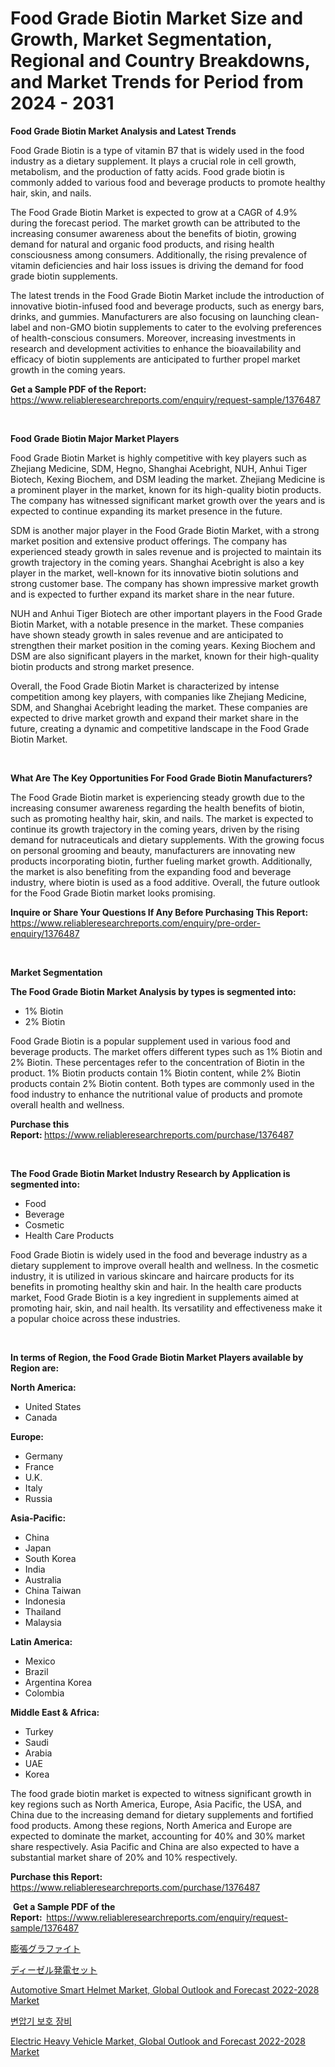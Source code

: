 <p><h1>Food Grade Biotin Market Size and Growth, Market Segmentation, Regional and Country Breakdowns, and Market Trends for Period from 2024 -  2031</h1></p><p><strong>Food Grade Biotin Market Analysis and Latest Trends</strong></p>
<p><p>Food Grade Biotin is a type of vitamin B7 that is widely used in the food industry as a dietary supplement. It plays a crucial role in cell growth, metabolism, and the production of fatty acids. Food grade biotin is commonly added to various food and beverage products to promote healthy hair, skin, and nails.</p><p>The Food Grade Biotin Market is expected to grow at a CAGR of 4.9% during the forecast period. The market growth can be attributed to the increasing consumer awareness about the benefits of biotin, growing demand for natural and organic food products, and rising health consciousness among consumers. Additionally, the rising prevalence of vitamin deficiencies and hair loss issues is driving the demand for food grade biotin supplements.</p><p>The latest trends in the Food Grade Biotin Market include the introduction of innovative biotin-infused food and beverage products, such as energy bars, drinks, and gummies. Manufacturers are also focusing on launching clean-label and non-GMO biotin supplements to cater to the evolving preferences of health-conscious consumers. Moreover, increasing investments in research and development activities to enhance the bioavailability and efficacy of biotin supplements are anticipated to further propel market growth in the coming years.</p></p>
<p><strong>Get a Sample PDF of the Report:&nbsp;</strong> <a href="https://www.reliableresearchreports.com/enquiry/request-sample/1376487">https://www.reliableresearchreports.com/enquiry/request-sample/1376487</a></p>
<p>&nbsp;</p>
<p><strong>Food Grade Biotin Major Market Players</strong></p>
<p><p>Food Grade Biotin Market is highly competitive with key players such as Zhejiang Medicine, SDM, Hegno, Shanghai Acebright, NUH, Anhui Tiger Biotech, Kexing Biochem, and DSM leading the market. Zhejiang Medicine is a prominent player in the market, known for its high-quality biotin products. The company has witnessed significant market growth over the years and is expected to continue expanding its market presence in the future.</p><p>SDM is another major player in the Food Grade Biotin Market, with a strong market position and extensive product offerings. The company has experienced steady growth in sales revenue and is projected to maintain its growth trajectory in the coming years. Shanghai Acebright is also a key player in the market, well-known for its innovative biotin solutions and strong customer base. The company has shown impressive market growth and is expected to further expand its market share in the near future.</p><p>NUH and Anhui Tiger Biotech are other important players in the Food Grade Biotin Market, with a notable presence in the market. These companies have shown steady growth in sales revenue and are anticipated to strengthen their market position in the coming years. Kexing Biochem and DSM are also significant players in the market, known for their high-quality biotin products and strong market presence.</p><p>Overall, the Food Grade Biotin Market is characterized by intense competition among key players, with companies like Zhejiang Medicine, SDM, and Shanghai Acebright leading the market. These companies are expected to drive market growth and expand their market share in the future, creating a dynamic and competitive landscape in the Food Grade Biotin Market.</p></p>
<p>&nbsp;</p>
<p><strong>What Are The Key Opportunities For Food Grade Biotin Manufacturers?</strong></p>
<p><p>The Food Grade Biotin market is experiencing steady growth due to the increasing consumer awareness regarding the health benefits of biotin, such as promoting healthy hair, skin, and nails. The market is expected to continue its growth trajectory in the coming years, driven by the rising demand for nutraceuticals and dietary supplements. With the growing focus on personal grooming and beauty, manufacturers are innovating new products incorporating biotin, further fueling market growth. Additionally, the market is also benefiting from the expanding food and beverage industry, where biotin is used as a food additive. Overall, the future outlook for the Food Grade Biotin market looks promising.</p></p>
<p><strong>Inquire or Share Your Questions If Any Before Purchasing This Report:</strong> <a href="https://www.reliableresearchreports.com/enquiry/pre-order-enquiry/1376487">https://www.reliableresearchreports.com/enquiry/pre-order-enquiry/1376487</a></p>
<p>&nbsp;</p>
<p><strong>Market Segmentation</strong></p>
<p><strong>The Food Grade Biotin Market Analysis by types is segmented into:</strong></p>
<p><ul><li>1% Biotin</li><li>2% Biotin</li></ul></p>
<p><p>Food Grade Biotin is a popular supplement used in various food and beverage products. The market offers different types such as 1% Biotin and 2% Biotin. These percentages refer to the concentration of Biotin in the product. 1% Biotin products contain 1% Biotin content, while 2% Biotin products contain 2% Biotin content. Both types are commonly used in the food industry to enhance the nutritional value of products and promote overall health and wellness.</p></p>
<p><strong>Purchase this Report:&nbsp;</strong><a href="https://www.reliableresearchreports.com/purchase/1376487">https://www.reliableresearchreports.com/purchase/1376487</a></p>
<p>&nbsp;</p>
<p><strong>The Food Grade Biotin Market Industry Research by Application is segmented into:</strong></p>
<p><ul><li>Food</li><li>Beverage</li><li>Cosmetic</li><li>Health Care Products</li></ul></p>
<p><p>Food Grade Biotin is widely used in the food and beverage industry as a dietary supplement to improve overall health and wellness. In the cosmetic industry, it is utilized in various skincare and haircare products for its benefits in promoting healthy skin and hair. In the health care products market, Food Grade Biotin is a key ingredient in supplements aimed at promoting hair, skin, and nail health. Its versatility and effectiveness make it a popular choice across these industries.</p></p>
<p>&nbsp;</p>
<p><strong>In terms of Region, the Food Grade Biotin Market Players available by Region are:</strong></p>
<p>
    <p> <strong> North America: </strong>
        <ul>
            <li>United States</li>
            <li>Canada</li>
        </ul>
        </p> 
    <p> <strong> Europe: </strong>
        <ul>
            <li>Germany</li>
            <li>France</li>
            <li>U.K.</li>
            <li>Italy</li>
            <li>Russia</li>
        </ul>
        </p> 
    <p> <strong> Asia-Pacific: </strong>
        <ul>
            <li>China</li>
            <li>Japan</li>
            <li>South Korea</li>
            <li>India</li>
            <li>Australia</li>
            <li>China Taiwan</li>
            <li>Indonesia</li>
            <li>Thailand</li>
            <li>Malaysia</li>
        </ul>
        </p> 
    <p> <strong> Latin America: </strong>
        <ul>
            <li>Mexico</li>
            <li>Brazil</li>
            <li>Argentina Korea</li>
            <li>Colombia</li>
        </ul>
        </p> 
    <p> <strong> Middle East & Africa: </strong>
        <ul>
            <li>Turkey</li>
            <li>Saudi</li>
            <li>Arabia</li>
            <li>UAE</li>
            <li>Korea</li>
        </ul>
    </p>
    </p>
<p><p>The food grade biotin market is expected to witness significant growth in key regions such as North America, Europe, Asia Pacific, the USA, and China due to the increasing demand for dietary supplements and fortified food products. Among these regions, North America and Europe are expected to dominate the market, accounting for 40% and 30% market share respectively. Asia Pacific and China are also expected to have a substantial market share of 20% and 10% respectively.</p></p>
<p><strong>Purchase this Report: </strong><a href="https://www.reliableresearchreports.com/purchase/1376487">https://www.reliableresearchreports.com/purchase/1376487</a></p>
<p>&nbsp;<strong>Get a Sample PDF of the Report:&nbsp;&nbsp;</strong><a href="https://www.reliableresearchreports.com/enquiry/request-sample/1376487">https://www.reliableresearchreports.com/enquiry/request-sample/1376487</a></p>
<p><strong></strong></p>
<p><p><a href="https://medium.com/@juan.colorado_15/%E6%8B%A1%E5%A4%A7%E3%81%99%E3%82%8B%E3%82%B0%E3%83%A9%E3%83%95%E3%82%A1%E3%82%A4%E3%83%88%E5%B8%82%E5%A0%B4%E3%81%AF-%E5%B8%82%E5%A0%B4%E3%82%B7%E3%82%A7%E3%82%A2-%E5%B8%82%E5%A0%B4%E3%83%88%E3%83%AC%E3%83%B3%E3%83%89-%E5%B8%82%E5%A0%B4%E6%88%90%E9%95%B7%E3%81%AB%E9%96%A2%E3%81%99%E3%82%8B%E6%83%85%E5%A0%B1%E3%82%92%E6%8F%90%E4%BE%9B%E3%81%97%E3%81%A6%E3%81%84%E3%81%BE%E3%81%99-05bdb6b5d5bf">膨張グラファイト</a></p><p><a href="https://medium.com/@juan.colorado_15/%E3%83%87%E3%82%A3%E3%83%BC%E3%82%BC%E3%83%AB%E7%99%BA%E9%9B%BB%E6%A9%9F%E3%82%BB%E3%83%83%E3%83%88%E5%B8%82%E5%A0%B4-%E5%B8%82%E5%A0%B4%E3%82%B7%E3%82%A7%E3%82%A2-%E5%B8%82%E5%A0%B4%E5%8B%95%E5%90%91-%E3%81%8A%E3%82%88%E3%81%B3%E5%B0%86%E6%9D%A5%E3%81%AE%E6%88%90%E9%95%B7%E3%82%92%E6%8E%A2%E3%82%8B-a64a178a78b7">ディーゼル発電セット</a></p><p><a href="https://poised-avenue-46d.notion.site/Automotive-Smart-Helmet-Market-Global-Outlook-and-Forecast-2022-2028-Market-Research-Report-Provide-a68de6eddcf44138a93389b91e29d217">Automotive Smart Helmet Market, Global Outlook and Forecast 2022-2028 Market</a></p><p><a href="https://medium.com/@tommywilkinsblakev5p335aqoc/%ED%8A%B8%EB%9E%9C%EC%8A%A4%ED%8F%AC%EB%A8%B8-%EB%B3%B4%ED%98%B8-%EC%9E%A5%EB%B9%84-%EC%8B%9C%EC%9E%A5-%EB%B6%84%EC%84%9D-%EA%B8%80%EB%A1%9C%EB%B2%8C-%EC%82%B0%EC%97%85-%EC%A0%84%EB%A7%9D-%EB%B0%8F-%EC%98%88%EC%B8%A1-2024%EB%85%84%EB%B6%80%ED%84%B0-2031%EB%85%84%EA%B9%8C%EC%A7%80-25f0d9a33e26">변압기 보호 장비</a></p><p><a href="https://gamy-alyssum-396.notion.site/Electric-Heavy-Vehicle-Market-Global-Outlook-and-Forecast-2022-2028-Market-Size-Focuses-on-Market-D-62af02b4842c4ef8b7bdb02686163ce1">Electric Heavy Vehicle Market, Global Outlook and Forecast 2022-2028 Market</a></p></p>